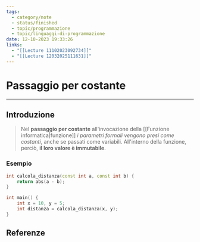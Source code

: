 ```yaml
---
tags:
  - category/note
  - status/finished
  - topic/programmazione
  - topic/linguaggi-di-programmazione
date: 12-10-2023 19:33:26
links:
  - "[[Lecture 11102023092734]]"
  - "[[Lecture 12032025111631]]"
---
```

# Passaggio per costante
---
## Introduzione
> Nel **passaggio per costante** all'invocazione della [[Funzione informatica|funzione]] _i parametri formali vengono presi come costanti_, anche se passati come variabili. All'interno della funzione, perciò, **il loro valore è immutabile**.

### Esempio
```cpp
int calcola_distanza(const int a, const int b) {
	return abs(a - b);
}

int main() {
	int x = 10, y = 5;
	int distanza = calcola_distanza(x, y);
}
```

## Referenze